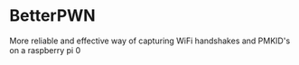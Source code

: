 # BetterPWN
More reliable and effective way of capturing WiFi handshakes and PMKID's on a raspberry pi 0
